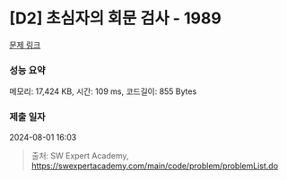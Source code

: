 # [D2] 초심자의 회문 검사 - 1989 

[문제 링크](https://swexpertacademy.com/main/code/problem/problemDetail.do?contestProbId=AV5PyTLqAf4DFAUq) 

### 성능 요약

메모리: 17,424 KB, 시간: 109 ms, 코드길이: 855 Bytes

### 제출 일자

2024-08-01 16:03



> 출처: SW Expert Academy, https://swexpertacademy.com/main/code/problem/problemList.do